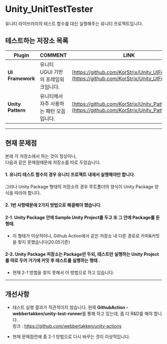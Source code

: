 # Unity_UnitTestTester
유니티 라이브러리의 테스트 함수를 대신 실행해주는 유니티 프로젝트입니다.

## 테스트하는 저장소 목록
| Plugin | COMMENT | LINK |
| ------ | ------ | ------ |
| <b>UI Framework</b> | 유니티 UGUI 기반의 프레임워크입니다. | [https://github.com/KorStrix/Unity_UIFramework](https://github.com/KorStrix/Unity_UIFramework) |
| <b>Unity Pattern</b> | 유니티에서 자주 사용하는 패턴 모음입니다. | [https://github.com/KorStrix/Unity_Pattern](https://github.com/KorStrix/Unity_Pattern.git) |

---
## 현재 문제점
본래 각 저장소에서 하는 것이 정상이나,  
다음과 같은 문제점때문에 저장소를 따로 두었습니다.  

#### 1. 유니티 테스트 함수의 경우 유니티 프로젝트 내에서 실행해야만 합니다.  
그러나 Unity Package 형태의 저장소의 경우 루트폴더의 양식이 Unity Package 양식을 따라야 합니다.  

#### 2. 1번 사항때문에 2가지 방법으로 해결해야 했습니다.  
#### 2-1. Unity Package 안에 Sample Unity Project를 두고 또 그 안에 Package를 둔 형태.
- 이 형태가 이상적이나, Github Action에서 같은 저장소 내 다른 경로로 카피&커밋을 찾지 못했습니다(20.05기준)  


#### 2-2. Unity Package 저장소는 Package만 두되, 테스트만 실행하는 Unity Project를 따로 두어 거기에 커밋 후 테스트를 실행하는 형태  .
- 현재 2-1 방법을 찾지 못해서 이 방법으로 하고 있습니다.  


---
## 개선사항
- 테스트 실행 결과가 직관적이지 않습니다. 현재 <b>GithubAction - webbertakken/unity-test-runner</b>를 통해 하고 있는데, 좀 더 R&D를 해야 합니다.  
링크 : https://github.com/webbertakken/unity-actions


- 현재 문제점란에 중 2-1 방법으로 다시 바꾸는 것이 이상적입니다.
